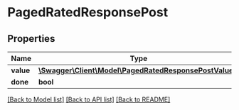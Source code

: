 # PagedRatedResponsePost

## Properties
Name | Type | Description | Notes
------------ | ------------- | ------------- | -------------
**value** | [**\Swagger\Client\Model\PagedRatedResponsePostValue[]**](PagedRatedResponsePostValue.md) |  | [optional] 
**done** | **bool** |  | [optional] 

[[Back to Model list]](../README.md#documentation-for-models) [[Back to API list]](../README.md#documentation-for-api-endpoints) [[Back to README]](../README.md)


